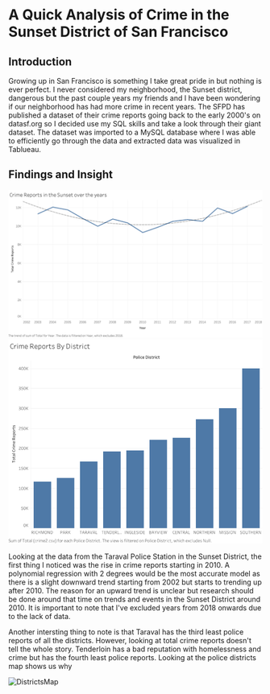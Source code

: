 # A Quick Analysis of Crime in the Sunset District of San Francisco 

## Introduction 
Growing up in San Francisco is something I take great pride in but nothing is ever perfect. I never considered my neighborhood, the Sunset district, dangerous but the past couple years my friends and I have been wondering if our neighborhood has had more crime in recent years. The SFPD has published a dataset of their crime reports going back to the early 2000's on datasf.org so I decided use my SQL skills and take a look through their giant dataset. The dataset was imported to a MySQL database where I was able to efficiently go through the data and extracted data was visualized in Tablueau. 

## Findings and Insight
![Sunset](https://github.com/daniel3521/SfSunsetCrime/blob/master/CrimeSunsetOverYears.png)
![Districts](https://github.com/daniel3521/SfSunsetCrime/blob/master/CrimeReportsByDistrict.png)

Looking at the data from the Taraval Police Station in the Sunset District, the first thing I noticed was the rise in crime reports starting in 2010. A polynomial regression with 2 degrees would be the most accurate model as there is a slight downward trend starting from 2002 but starts to trending up after 2010. The reason for an upward trend is unclear but research should be done around that time on trends and events in the Sunset District around 2010. It is important to note that I've excluded years from 2018 onwards due to the lack of data. 

Another intersting thing to note is that Taraval has the third least police reports of all the districts. However, looking at total crime reports doesn't tell the whole story. Tenderloin has a bad reputation with homelessness and crime but has the fourth least police reports. Looking at the police districts map shows us why 

![DistrictsMap](https://lh4.googleusercontent.com/-SVEsrsxL318/VKCIq3U8lfI/AAAAAAAAbug/REilUPI6NxI/s960/SFPDdistricts2.jpg)
